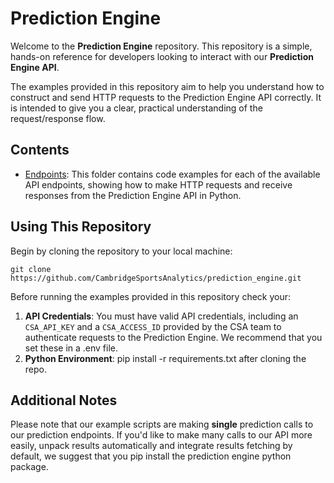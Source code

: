 # Prediction Engine

Welcome to the **Prediction Engine** repository. This repository is a simple, hands-on reference for developers looking to interact with our **Prediction Engine API**. 

The examples provided in this repository aim to help you understand how to construct and send HTTP requests to the Prediction Engine API correctly. It is intended to give you a clear, practical understanding of the request/response flow.

## Contents

- [Endpoints](Endpoints): This folder contains code examples for each of the available API endpoints, showing how to make HTTP requests and receive responses from the Prediction Engine API in Python. 

## Using This Repository

Begin by cloning the repository to your local machine:

```git clone https://github.com/CambridgeSportsAnalytics/prediction_engine.git```

Before running the examples provided in this repository check your:

1. **API Credentials**: You must have valid API credentials, including an `CSA_API_KEY` and a `CSA_ACCESS_ID` provided by the CSA team to authenticate requests to the Prediction Engine. We recommend that you set these in a .env file.
2. **Python Environment**: pip install -r requirements.txt after cloning the repo. 

## Additional Notes

Please note that our example scripts are making  **single** prediction calls to our prediction endpoints. If you'd like to make many calls to our API more easily, unpack results automatically and integrate results fetching by default, we suggest that you pip install the prediction engine python package. 
